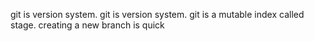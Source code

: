 git is version system.
git is version system.
git is a mutable index called stage.
creating a new branch is quick
